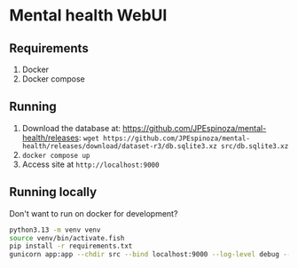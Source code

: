 # Mental health WebUI

## Requirements
1. Docker
2. Docker compose

## Running
1. Download the database at: https://github.com/JPEspinoza/mental-health/releases: `wget https://github.com/JPEspinoza/mental-health/releases/download/dataset-r3/db.sqlite3.xz src/db.sqlite3.xz`
2. `docker compose up`
3. Access site at `http://localhost:9000`

## Running locally
Don't want to run on docker for development?

```bash
python3.13 -m venv venv
source venv/bin/activate.fish
pip install -r requirements.txt
gunicorn app:app --chdir src --bind localhost:9000 --log-level debug --reload
```